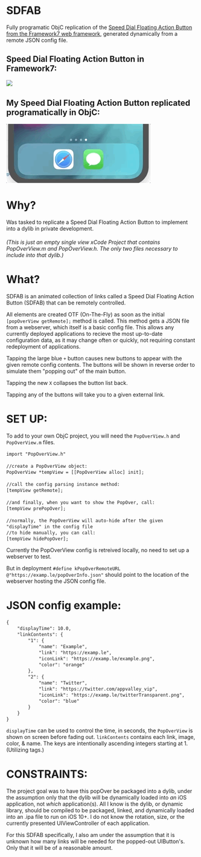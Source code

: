 # SDFAB
Fully programatic ObjC replication of the [Speed Dial Floating Action Button from the Framework7 web framework](https://v1.framework7.io/docs/floating-action-button.html), generated dynamically from a remote JSON config file.

## Speed Dial Floating Action Button in Framework7:
![](FABSpeedDialDemo.gif)

## My Speed Dial Floating Action Button replicated programatically in ObjC:
![](demo.gif)

# Why?
Was tasked to replicate a Speed Dial Floating Action Button to implement into a dylib in private development.
###### (This is just an empty single view xCode Project that contains PopOverView.m and PopOverView.h. The only two files necessary to include into that dylib.)

# What?
SDFAB is an animated collection of links called a Speed Dial Floating Action Button (SDFAB) that can be remotely controlled.

All elements are created OTF (On-The-Fly) as soon as the initial `[popOverView getRemote];` method is called. This method gets a JSON file from a webserver, which itself is a basic config file. This allows any currently deployed applications to recieve the most up-to-date configuration data, as it may change often or quickly, not requiring constant redeployment of applications.

Tapping the large blue `+` button causes new buttons to appear with the given remote config contents. The buttons will be shown in reverse order to simulate them "popping out" of the main button.

Tapping the new `X` collapses the button list back.

Tapping any of the buttons will take you to a given external link.

# SET UP:
To add to your own ObjC project, you will need the `PopOverView.h` and `PopOverView.m` files.

```
import "PopOverView.h"

//create a PopOverView object:
PopOverView *tempView = [[PopOverView alloc] init];

//call the config parsing instance method:
[tempView getRemote];

//and finally, when you want to show the PopOver, call:
[tempView prePopOver];

//normally, the PopOverView will auto-hide after the given "displayTime" in the config file
//to hide manually, you can call:
[tempView hidePopOver];
```

Currently the PopOverView config is retreived locally, no need to set up a webserver to test.

But in deployment `#define kPopOverRemoteURL @"https://examp.le/popOverInfo.json"` should point to the location of the webserver hosting the JSON config file.

# JSON config example:
```
{
    "displayTime": 10.0,
    "linkContents": {
        "1": {
            "name": "Example",
            "link": "https://examp.le",
            "iconLink": "https://examp.le/example.png",
            "color": "orange"
        },
        "2": {
            "name": "Twitter",
            "link": "https://twitter.com/appvalley_vip",
            "iconLink": "https://examp.le/twitterTransparent.png",
            "color": "blue"
        }
    }
}
```
`displayTime` can be used to control the time, in seconds, the `PopOverView` is shown on screen before fading out. `linkContents` contains each link, image, color, & name. The keys are intentionally ascending integers starting at 1. (Utilizing tags.)

# CONSTRAINTS:
The project goal was to have this popOver be packaged into a dylib, under the assumption only that the dylib will be dynamically loaded into *an* iOS application, not *which* application(s). All I know is the dylib, or dynamic library, should be compiled to be packaged, linked, and dynamically loaded into an .ipa file to run on iOS 10+. I do not know the rotation, size, or the currently presented UIViewController of each application.

For this SDFAB specifically, I also am under the assumption that it is unknown how many links will be needed for the popped-out UIButton's. Only that it will be of a reasonable amount.
